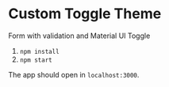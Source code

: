 # Custom Toggle Theme

Form with validation and Material UI Toggle

1.  `npm install`
2.  `npm start`

The app should open in `localhost:3000`.
